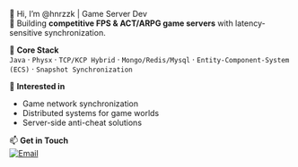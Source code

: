 👋 Hi, I’m @hnrzzk | Game Server Dev  
🚀 Building **competitive FPS & ACT/ARPG game servers** with latency-sensitive synchronization.

🔧 **Core Stack**  
`Java` · `Physx` · `TCP/KCP Hybrid` · `Mongo/Redis/Mysql` · `Entity-Component-System (ECS)` · `Snapshot Synchronization`

👀 **Interested in**  
- Game network synchronization
- Distributed systems for game worlds  
- Server-side anti-cheat solutions

📫 **Get in Touch**  
[![Email](https://img.shields.io/badge/Email-联系我-red?style=flat&logo=gmail)](mailto:hnrzzk@163.com)  

<!---
hnrzzk/hnrzzk is a ✨ special ✨ repository because its `README.md` (this file) appears on your GitHub profile.
You can click the Preview link to take a look at your changes.
--->
